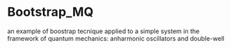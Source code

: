 # Bootstrap_MQ
an example of boostrap tecnique applied to a simple system in the framework of quantum mechanics: anharmonic oscillators and double-well
